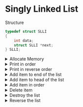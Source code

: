 # Singly Linked List

Structure

```c
typedef struct SLLI
{
    int data;
    struct SLLI *next;
} SLLI;
```
<details><summary>Allocate Memory</summary>
<p>

```c
void *AllocateMemory(int sizeBytes, const char *strErr, bool bExit)
{
    void *pvMem = malloc(sizeBytes);

    if (NULL == pvMem)
    {
        fprintf(stderr, "Memory allocation failure: %s\n", strErr);

        if (bExit)
            exit(EXIT_FAILURE);
    }

    return pvMem;
}
```
</p>
</details>

<details><summary>Print in order</summary>
<p>

Iterative approach

```c
void PrintList(SLLI *head)
{
    int counter = 1;
    while (NULL != head)
    {
        printf("%d: %d\n", counter, head->data);
        head = head->next;
        counter++;
    }
}
```

Recursive approach

```c
void PrintList_Recursive(SLLI *head)
{
    if (NULL == head)
        return;

    printf("%d\n", head->data);
    PrintList_Recursive(head->next);
}
```


</p>
</details>

<details><summary>Print in reverse order</summary>
<p>
Recursive approach

```c
void PrintListReverse(SLLI *head)
{
    if (NULL == head)
        return;

    PrintList_Recursive(head->next);
    printf("%d\n", head->data);
}
```

</p>
</details>

<details><summary>Add item to end of the list</summary>
<p>

```c
SLLI *AddItemToEnd(SLLI *head, int data)
{
    SLLI *newItem = AllocateMemory(sizeof(SLLI), "AddItemToEnd", EXIT_PROGRAM);
    newItem->data = data;
    newItem->next = NULL;

    // First item of the list
    if (NULL == head)
        return newItem;

    // Find end of the list
    SLLI *tmp = head;
    while (NULL != tmp->next)
        tmp = tmp->next;

    // Last item found
    tmp->next = newItem;

    return head;
}
```
</p>
</details>


<details><summary>Add item to head of the list</summary>
<p>
New item will be the head of the list.

```c
SLLI *AddItemToHead(SLLI *head, int data)
{
    SLLI *newItem = AllocateMemory(sizeof(SLLI), "AddItemToHead", EXIT_PROGRAM);
    newItem->data = data;
    newItem->next = head;

    return newItem;
}
```
</p>
</details>

<details><summary>Add item in order</summary>
<p>

```c
SLLI *AddItemInOrder(SLLI *head, int data)
{
    SLLI *newItem = AllocateMemory(sizeof(SLLI), "AddItemInOrder", EXIT_PROGRAM);
    newItem->data = data;

    if (NULL == head)
    {
        newItem->next = NULL; // Add item to empty list
        return newItem;
    }

    if (data < head->data)
    {
        newItem->next = head; // Add item to head
        return newItem;
    }

    // Add item to middle or last
    SLLI *prev = NULL;
    SLLI *curr = head;
    while (NULL != curr && curr->data < data)
    {
        prev = curr;
        curr = curr->next;
    }

    newItem->next = prev->next;
    prev->next = newItem;

    return head;
}
```

</p>
</details>


<details><summary>Delete item</summary>
<p>
Iterative approach

```c
SLLI *DeleteItemFromList(SLLI *head, int toDel)
{
    if (NULL != head)
    {
        // Remove the head of the list
        if (toDel == head->data)
        {
            SLLI *newHead = head->next;
            free(head);
            return newHead;
        }

        // Remove middle or last item
        SLLI *prev = NULL;
        SLLI *curr = head;

        while (NULL != curr && toDel != curr->data)
        {
            prev = curr;
            curr = curr->next;
        }
        // After the loop, either list ended or target found

        if (NULL != curr)
        {
            // Target found
            prev->next = curr->next;
            free(curr);
        }
        else
        {
            printf("%d not found", toDel);
        }
    }
    return head;
}
```

Recursive approach

```c
SLLI *DeleteItemFromList_Recursive(SLLI *head, int toDel)
{
    if (NULL != head)
    {
        if (toDel == head->data)
        {
            SLLI *next = head->next;
            free(head);
            return next;
        }
        else
        {
            head->next = DeleteItemFromList_Recursive(head->next, toDel);
        }
    }
    return head;
}
```

</p>
</details>

<details><summary>Destroy the list</summary>
<p>
Free every item recursively from last to first.

```c
void DestroyList(SLLI *head)
{
    if (NULL == head)
        return;

    DestroyList(head->next);
    free(head);
}
```

</p>
</details>

<details><summary>Reverse the list</summary>
<p>

```c
SLLI *ReverseList(SLLI *head)
{
    SLLI *prev = NULL;
    SLLI *curr = head;
    SLLI *next = NULL;

    while (NULL != curr)
    {
        next = curr->next;
        curr->next = prev;
        prev = curr;
        curr = next;
    }
    return prev;
}
```

</p>
</details>
